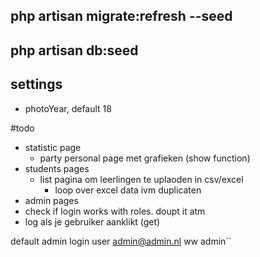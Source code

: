 php artisan migrate:refresh --seed 
---
php artisan db:seed
---
settings
---
 - photoYear, default 18


#todo
* statistic page
    * party personal page met grafieken (show function)
* students pages
    * list pagina om leerlingen te uplaoden in csv/excel
      * loop over excel data ivm duplicaten
 * admin pages
 * check if login works with roles. doupt it atm
 * log als je gebruiker aanklikt (get)

default admin login
user admin@admin.nl
ww admin``